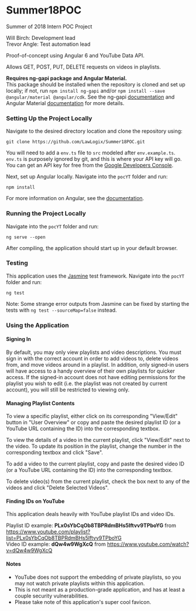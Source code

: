 # Summer18POC
Summer of 2018 Intern POC Project

Will Birch: Development lead  
Trevor Angle: Test automation lead

Proof-of-concept using Angular 6 and YouTube Data API.

Allows GET, POST, PUT, DELETE requests on videos in playlists.

**Requires ng-gapi package and Angular Material.**<br />
This package should be installed when the repository is cloned and set up locally; if not, run `npm install ng-gapi` and/or `npm install --save @angular/material @angular/cdk`. See the ng-gapi [documentation](https://github.com/rubenCodeforges/ng-gapi) and Angular Material [documentation](https://material.angular.io/guide/getting-started) for more details.

### Setting Up the Project Locally

Navigate to the desired directory location and clone the repository using:
```
git clone https://github.com/LawLogix/Summer18POC.git
```
You will need to add a `env.ts` file to `src` modeled after `env.example.ts`. `env.ts` is purposely ignored by git, and this is where your API key will go. You can get an API key for free from the [Google Developers Console](https://console.developers.google.com/).

Next, set up Angular locally. Navigate into the `pocYT` folder and run:
```
npm install
```
For more information on Angular, see the [documentation](https://angular.io/guide/setup).

### Running the Project Locally

Navigate into the `pocYT` folder and run:
```
ng serve --open
```
After compiling, the application should start up in your default browser.

### Testing

This application uses the [Jasmine](https://jasmine.github.io/2.4/introduction.html) test framework. Navigate into the `pocYT` folder and run:
```
ng test
```
Note: Some strange error outputs from Jasmine can be fixed by starting the tests with `ng test --sourceMap=false` instead.

### Using the Application

#### Signing In

By default, you may only view playlists and video descriptions. You must sign in with the correct account in order to add videos to, delete videos from, and move videos around in a playlist. In addition, only signed-in users will have access to a handy overview of their own playlists for quicker access. If the signed-in account does not have editing permissions for the playlist you wish to edit (i.e. the playlist was not created by current account), you will still be restricted to viewing only.

#### Managing Playlist Contents

To view a specific playlist, either click on its corresponding "View/Edit" button in "User Overview" or copy and paste the desired playlist ID (or a YouTube URL containing the ID) into the corresponding textbox.

To view the details of a video in the current playlist, click "View/Edit" next to the video. To update its position in the playlist, change the number in the corresponding textbox and click "Save".

To add a video to the current playlist, copy and paste the desired video ID (or a YouTube URL containing the ID) into the corresponding textbox.

To delete video(s) from the current playlist, check the box next to any of the videos and click "Delete Selected Videos".

#### Finding IDs on YouTube

This application deals heavily with YouTube playlist IDs and video IDs.

Playlist ID example: **PLx0sYbCqOb8TBPRdmBHs5Iftvv9TPboYG** from https://www.youtube.com/playlist?list=PLx0sYbCqOb8TBPRdmBHs5Iftvv9TPboYG<br />
Video ID example: **dQw4w9WgXcQ** from https://www.youtube.com/watch?v=dQw4w9WgXcQ

#### Notes

* YouTube does not support the embedding of private playlists, so you may not watch private playlists within this application.
* This is not meant as a production-grade application, and has at least a couple security vulnerabilities.
* Please take note of this application's super cool favicon.
